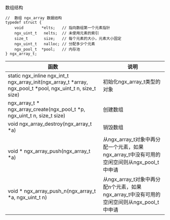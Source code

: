 数组结构

```
//  数组 ngx_array 数据结构
typedef struct {
    void        *elts;   // 指向数组第一个元素指针
    ngx_uint_t   nelts;  // 未使用元素的索引
    size_t       size;   // 每个元素的大小，元素大小固定
    ngx_uint_t   nalloc; // 分配多少个元素
    ngx_pool_t  *pool;   // 内存池
} ngx_array_t;
```



| 函数                                                         | 说明                                                         |
| ------------------------------------------------------------ | ------------------------------------------------------------ |
| static ngx_inline ngx_int_t<br/>ngx_array_init(ngx_array_t *array, ngx_pool_t *pool, ngx_uint_t n, size_t size) | 初始化ngx_array_t类型的对象                                  |
| ngx_array_t * ngx_array_create(ngx_pool_t *p, ngx_uint_t n, size_t size) | 创建数组                                                     |
| void ngx_array_destroy(ngx_array_t *a)                       | 销毁数组                                                     |
| void * ngx_array_push(ngx_array_t *a)                        | 从ngx_array_t对象中再分配一个元素，如果ngx_array_t中没有可用的空闲空间则从ngx_pool_t中申请 |
| void * ngx_array_push_n(ngx_array_t *a, ngx_uint_t n)        | 从ngx_array_t对象中再分配n个元素，如果ngx_array_t中没有可用的空闲空间则从ngx_pool_t中申请 |

